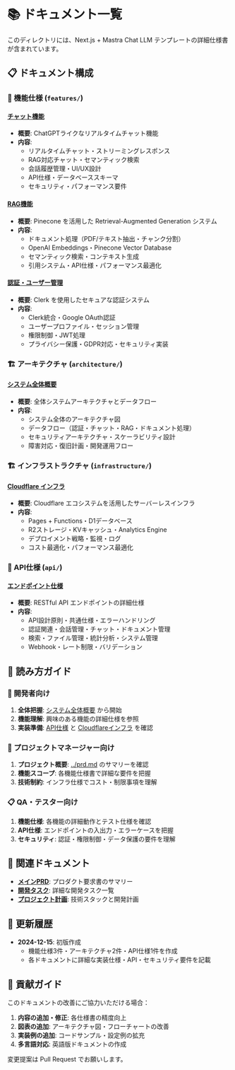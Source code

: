 # 📚 ドキュメント一覧

このディレクトリには、Next.js + Mastra Chat LLM テンプレートの詳細仕様書が含まれています。

## 📋 ドキュメント構成

### 📁 機能仕様 (`features/`)

#### [チャット機能](./features/chat.md)

- **概要**: ChatGPTライクなリアルタイムチャット機能
- **内容**:
    - リアルタイムチャット・ストリーミングレスポンス
    - RAG対応チャット・セマンティック検索
    - 会話履歴管理・UI/UX設計
    - API仕様・データベーススキーマ
    - セキュリティ・パフォーマンス要件

#### [RAG機能](./features/rag.md)

- **概要**: Pinecone を活用した Retrieval-Augmented Generation システム
- **内容**:
    - ドキュメント処理（PDF/テキスト抽出・チャンク分割）
    - OpenAI Embeddings・Pinecone Vector Database
    - セマンティック検索・コンテキスト生成
    - 引用システム・API仕様・パフォーマンス最適化

#### [認証・ユーザー管理](./features/auth.md)

- **概要**: Clerk を使用したセキュアな認証システム
- **内容**:
    - Clerk統合・Google OAuth認証
    - ユーザープロファイル・セッション管理
    - 権限制御・JWT処理
    - プライバシー保護・GDPR対応・セキュリティ実装

### 🏗️ アーキテクチャ (`architecture/`)

#### [システム全体概要](./architecture/system-overview.md)

- **概要**: 全体システムアーキテクチャとデータフロー
- **内容**:
    - システム全体のアーキテクチャ図
    - データフロー（認証・チャット・RAG・ドキュメント処理）
    - セキュリティアーキテクチャ・スケーラビリティ設計
    - 障害対応・復旧計画・開発運用フロー

### 🏗️ インフラストラクチャ (`infrastructure/`)

#### [Cloudflare インフラ](./infrastructure/cloudflare.md)

- **概要**: Cloudflare エコシステムを活用したサーバーレスインフラ
- **内容**:
    - Pages + Functions・D1データベース
    - R2ストレージ・KVキャッシュ・Analytics Engine
    - デプロイメント戦略・監視・ログ
    - コスト最適化・パフォーマンス最適化

### 🔌 API仕様 (`api/`)

#### [エンドポイント仕様](./api/endpoints.md)

- **概要**: RESTful API エンドポイントの詳細仕様
- **内容**:
    - API設計原則・共通仕様・エラーハンドリング
    - 認証関連・会話管理・チャット・ドキュメント管理
    - 検索・ファイル管理・統計分析・システム管理
    - Webhook・レート制限・バリデーション

## 📖 読み方ガイド

### 🚀 開発者向け

1. **全体把握**: [システム全体概要](./architecture/system-overview.md) から開始
2. **機能理解**: 興味のある機能の詳細仕様を参照
3. **実装準備**: [API仕様](./api/endpoints.md) と [Cloudflareインフラ](./infrastructure/cloudflare.md) を確認

### 🎯 プロジェクトマネージャー向け

1. **プロジェクト概要**: [../prd.md](../prd.md) のサマリーを確認
2. **機能スコープ**: 各機能仕様書で詳細な要件を把握
3. **技術制約**: インフラ仕様でコスト・制限事項を理解

### 📋 QA・テスター向け

1. **機能仕様**: 各機能の詳細動作とテスト仕様を確認
2. **API仕様**: エンドポイントの入出力・エラーケースを把握
3. **セキュリティ**: 認証・権限制御・データ保護の要件を理解

## 🔗 関連ドキュメント

- **[メインPRD](../prd.md)**: プロダクト要求書のサマリー
- **[開発タスク](../task.md)**: 詳細な開発タスク一覧
- **[プロジェクト計画](../plan.md)**: 技術スタックと開発計画

## 📝 更新履歴

- **2024-12-15**: 初版作成
    - 機能仕様3件・アーキテクチャ2件・API仕様1件を作成
    - 各ドキュメントに詳細な実装仕様・API・セキュリティ要件を記載

## 🤝 貢献ガイド

このドキュメントの改善にご協力いただける場合：

1. **内容の追加・修正**: 各仕様書の精度向上
2. **図表の追加**: アーキテクチャ図・フローチャートの改善
3. **実装例の追加**: コードサンプル・設定例の拡充
4. **多言語対応**: 英語版ドキュメントの作成

変更提案は Pull Request でお願いします。
